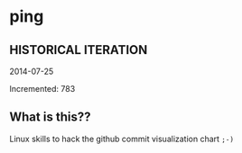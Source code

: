 # ping

## HISTORICAL ITERATION
2014-07-25

Incremented: 783

## What is this?? 
Linux skills to hack the github commit visualization chart `;-)`
